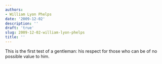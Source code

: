 ```yaml
---
authors:
- William Lyon Phelps
date: '2009-12-02'
description: ''
draft: 'true'
slug: 2009-12-02-william-lyon-phelps
title: ''
---
```

This is the first test of a gentleman: his respect for those who can be of no possible value to him.




